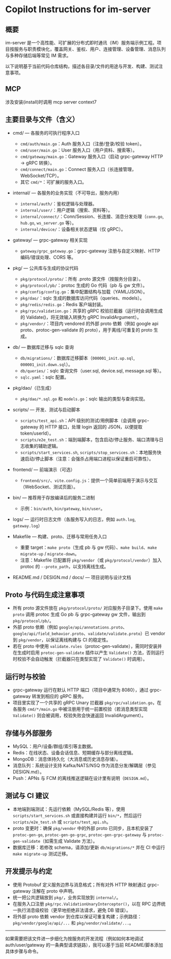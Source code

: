 # Copilot Instructions for im-server

## 概要

im-server 是一个高性能、可扩展的分布式即时通讯（IM）服务端示例工程。项目按服务与职责模块化，覆盖网关、鉴权、用户、连接管理、设备管理、消息队列与多种存储后端等常见 IM 需求。

以下说明基于当前代码仓库结构，描述各目录/文件的用途与开发、构建、测试注意事项。

## MCP
涉及安装(install)时调用 mcp server context7

## 主要目录与文件（含义）

- cmd/ — 各服务的可执行程序入口

  - `cmd/auth/main.go`：Auth 服务入口（注册/登录/校验 token）。
  - `cmd/user/main.go`：User 服务入口（用户资料、搜索等）。
  - `cmd/gateway/main.go`：Gateway 服务入口（启动 grpc-gateway HTTP -> gRPC 转换）。
  - `cmd/connect/main.go`：Connect 服务入口（长连接管理，WebSocket/TCP）。
  - 其它 `cmd/*`：可扩展的服务入口。

- internal/ — 各服务的业务实现（不可导出，服务内用）

  - `internal/auth/`：鉴权逻辑与处理器。
  - `internal/user/`：用户逻辑（搜索、资料等）。
  - `internal/connect/`：Conn/Session、长连接、消息分发处理（`conn.go`, `hub.go`, `ws_server.go` 等）。
  - `internal/device/`：设备相关状态逻辑（仅 gRPC）。

- gateway/ — grpc-gateway 相关实现

  - `gateway/grpc_gateway.go`：grpc-gateway 注册与自定义映射、HTTP 编码/错误处理、CORS 等。

- pkg/ — 公共库与生成的协议代码

  - `pkg/protocol/proto/`：所有 .proto 源文件（按服务分目录）。
  - `pkg/protocol/pb/`：protoc 生成的 Go 代码（pb 与 gw 文件）。
  - `pkg/config/config.go`：集中配置结构与加载（YAML/JSON）。
  - `pkg/dao/`：sqlc 生成的数据库访问代码（queries、models）。
  - `pkg/redis/redis.go`：Redis 客户端封装。
  - `pkg/rpc/validation.go`：共享的 gRPC 校验拦截器（运行时会调用生成的 Validate()，将无效输入转换为 gRPC InvalidArgument）。
  - `pkg/vendor/`：项目内 vendored 的外部 proto 依赖（例如 google api proto、protoc-gen-validate 的 proto），用于离线/可重复的 proto 生成。

- db/ — 数据库迁移与 sqlc 查询

  - `db/migrations/`：数据库迁移脚本（`000001_init.up.sql`, `000001_init.down.sql`）。
  - `db/queries/`：sqlc 查询文件（user.sql, device.sql, message.sql 等）。
  - `sqlc.yaml`：sqlc 配置。

- pkg/dao/（已生成）

  - `pkg/dao/*.sql.go` 和 `models.go`：sqlc 输出的类型与查询实现。

- scripts/ — 开发、测试与启动脚本

  - `scripts/test_api.sh`：API 级别的测试/用例脚本（会调用 grpc-gateway 的 HTTP 接口，处理 login 返回的 JSON，以便提取 token/userId）。
  - `scripts/e2e_test.sh`：端到端脚本，包含启动/停止服务、端口清理与日志收集的辅助逻辑。
  - `scripts/start_services.sh`, `scripts/stop_services.sh`：本地服务快速启动/停止脚本（注意：会强杀占用端口进程以保证重启可靠性）。

- frontend/ — 前端演示（可选）

  - `frontend/src/`、`vite.config.js`：提供一个简单前端用于演示与交互（WebSocket、测试页面）。

- bin/ — 推荐用于存放编译后的服务二进制

  - 示例：`bin/auth`, `bin/gateway`, `bin/user`。

- logs/ — 运行时日志文件（各服务写入的日志，例如 `auth.log`, `gateway.log`）

- Makefile — 构建、proto、迁移与常用任务入口

  - 重要 target：`make proto`（生成 pb 与 gw 代码）、`make build`、`make migrate-up` / `migrate-down`。
  - 注意：Makefile 已配置将 `pkg/vendor`（或 `pkg/protocol/vendor`）加入 protoc 的 `--proto_path`，以支持离线生成。

- README.md / DESIGN.md / docs/ — 项目说明与设计文档

## Proto 与代码生成注意事项

- 所有 proto 源文件放在 `pkg/protocol/proto/` 对应服务子目录下。使用 `make proto` 调用 protoc 生成 Go pb 与 grpc-gateway gw 文件，输出到 `pkg/protocol/pb/`。
- 外部 proto 依赖（例如 `google/api/annotations.proto`、`google/api/field_behavior.proto`、`validate/validate.proto`）已 vendor 到 `pkg/vendor`，以保证离线构建与 CI 的稳定性。
- 若在 proto 中使用 `validate.rules`（protoc-gen-validate），需同时安装并在生成时启用 `protoc-gen-validate` 插件以产生 `Validate()` 方法，否则运行时校验不会自动触发（拦截器只在类型实现了 `Validate()` 时调用）。

## 运行时与校验

- grpc-gateway 运行在默认 HTTP 端口（项目中通常为 8080），通过 grpc-gateway 转发到相应的 gRPC 服务。
- 项目里实现了一个共享的 gRPC Unary 拦截器 `pkg/rpc/validation.go`，在各服务 `cmd/*/main.go` 中被注册用于统一前置校验（若消息类型实现 `Validate()` 则会被调用，校验失败会快速返回 InvalidArgument）。

## 存储与外部服务

- MySQL：用户/设备/群组/索引等主数据。
- Redis：在线状态、设备会话信息、短期缓存与部分离线逻辑。
- MongoDB：消息体持久化（大消息或历史消息存储）。
- 消息队列：系统设计支持 Kafka/NATS/NSQ 作为消息分发/解耦层（参见 DESIGN.md）。
- Push：APNs 与 FCM 的离线推送逻辑在设计里有说明（`DESIGN.md`）。

## 测试与 CI 建议

- 本地端到端测试：先运行依赖（MySQL/Redis 等），使用 `scripts/start_services.sh` 或直接构建并运行 `bin/*`，然后运行 `scripts/e2e_test.sh` 或 `scripts/test_api.sh`。
- proto 变更时：确保 `pkg/vendor` 中的外部 proto 已同步，且本机安装了 `protoc-gen-go`, `protoc-gen-go-grpc`, `protoc-gen-grpc-gateway` 与 `protoc-gen-validate`（如需生成 Validate 方法）。
- 数据库迁移：若修改 schema，请添加/更新 `db/migrations/*` 并在 CI 中运行 `make migrate-up` 测试迁移。

## 开发提示与约定

- 使用 Protobuf 定义服务边界与消息格式；所有对外 HTTP 映射通过 grpc-gateway 注解在 proto 中声明。
- 统一把公共逻辑放到 `pkg/`，业务实现放到 `internal/`。
- 在服务入口注册 `pkg/rpc.ValidationUnaryInterceptor()`，以在 RPC 边界统一执行消息级校验（更早地拒绝非法请求，避免 DB 错误）。
- 将外部 proto 依赖 vendor 到仓库以保证可重复构建；示例路径：`pkg/vendor/google/api/...` 和 `pkg/vendor/validate/...`。

---

如果需要把该文件进一步细化为按服务的开发流程（例如如何本地调试 auth/user/gateway 的一条典型请求链路），我可以基于当前 README/脚本添加具体步骤与命令。

